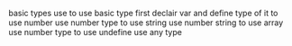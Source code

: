 basic types use 
to use basic type  first declair var and define type of it 
to use number use number type
to use string use number string
to use array use number type
to use undefine use any type